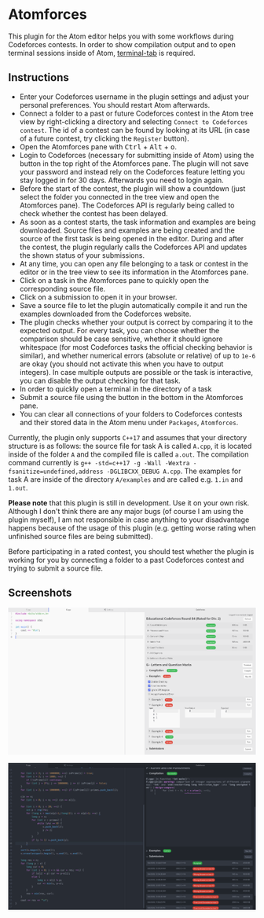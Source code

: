 # Atomforces

This plugin for the Atom editor helps you with some workflows during Codeforces contests.
In order to show compilation output and to open terminal sessions inside of Atom, [terminal-tab](https://atom.io/packages/terminal-tab) is required.

## Instructions

- Enter your Codeforces username in the plugin settings and adjust your personal preferences. You should restart Atom afterwards.
- Connect a folder to a past or future Codeforces contest in the Atom tree view by right-clicking a directory and selecting `Connect to Codeforces contest`. The id of a contest can be found by looking at its URL (in case of a future contest, try clicking the `Register` button).
- Open the Atomforces pane with <kbd>Ctrl</kbd> + <kbd>Alt</kbd> + <kbd>o</kbd>.
- Login to Codeforces (necessary for submitting inside of Atom) using the button in the top right of the Atomforces pane. The plugin will not save your password and instead rely on the Codeforces feature letting you stay logged in for 30 days. Afterwards you need to login again.
- Before the start of the contest, the plugin will show a countdown (just select the folder you connected in the tree view and open the Atomforces pane). The Codeforces API is regularly being called to check whether the contest has been delayed.
- As soon as a contest starts, the task information and examples are being downloaded. Source files and examples are being created and the source of the first task is being opened in the editor. During and after the contest, the plugin regularly calls the Codeforces API and updates the shown status of your submissions.
- At any time, you can open any file belonging to a task or contest in the editor or in the tree view to see its information in the Atomforces pane.
- Click on a task in the Atomforces pane to quickly open the corresponding source file.
- Click on a submission to open it in your browser.
- Save a source file to let the plugin automatically compile it and run the examples downloaded from the Codeforces website.
- The plugin checks whether your output is correct by comparing it to the expected output. For every task, you can choose whether the comparison should be case sensitive, whether it should ignore whitespace (for most Codeforces tasks the official checking behavior is similar), and whether numerical errors (absolute or relative) of up to `1e-6` are okay (you should not activate this when you have to output integers). In case multiple outputs are possible or the task is interactive, you can disable the output checking for that task.
- In order to quickly open a terminal in the directory of a task
- Submit a source file using the button in the bottom in the Atomforces pane.
- You can clear all connections of your folders to Codeforces contests and their stored data in the Atom menu under `Packages`, `Atomforces`.

Currently, the plugin only supports `C++17` and assumes that your directory structure is as follows: the source file for task A is called `A.cpp`, it is located inside of the folder `A` and the compiled file is called `a.out`. The compilation command currently is `g++ -std=c++17 -g -Wall -Wextra -fsanitize=undefined,address -DGLIBCXX_DEBUG A.cpp`. The examples for task A are inside of the directory `A/examples` and are called e.g. `1.in` and `1.out`.

**Please note** that this plugin is still in development.
Use it on your own risk.
Although I don't think there are any major bugs (of course I am using the plugin myself), I am not responsible in case anything to your disadvantage happens because of the usage of this plugin (e.g. getting worse rating when unfinished source files are being submitted).

Before participating in a rated contest, you should test whether the plugin is working for you by connecting a folder to a past Codeforces contest and trying to submit a source file.

## Screenshots

![Plugin screenshot 1](screenshot1.png)

![Plugin screenshot 2](screenshot2.png)
